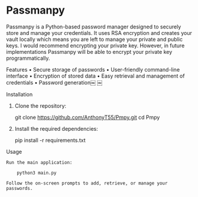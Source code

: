 # Passmanpy
Passmanpy is a Python-based password manager designed to securely store and manage your credentials. It uses RSA encryption and creates your vault locally which means you are left to manage your private and public keys. I would recommend encrypting your private key. However, in future implementations Passmanpy will be able to encrypt your private key programmatically.

Features
 • Secure storage of passwords
 • User-friendly command-line interface
 • Encryption of stored data
 • Easy retrieval and management of credentials
 • Password generation￼ ￼

Installation
 1. Clone the repository:

    git clone https://github.com/AnthonyT55/Pmpy.git cd Pmpy

 2. Install the required dependencies:
    
    pip install -r requirements.txt

Usage 

    Run the main application:

        python3 main.py

    Follow the on-screen prompts to add, retrieve, or manage your passwords.
